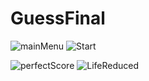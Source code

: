 # GuessFinal
![mainMenu](https://user-images.githubusercontent.com/54285200/134798867-976bc2ad-d575-4eb0-994c-a9699a84e8ee.jpg)
![Start](https://user-images.githubusercontent.com/54285200/134798876-a566009c-ad50-4284-9e78-f64ad9b70119.jpg)

![perfectScore](https://user-images.githubusercontent.com/54285200/134798884-72598edc-cf12-47d3-b98e-b6e64f77df03.jpg)
![LifeReduced](https://user-images.githubusercontent.com/54285200/134798893-77b9e5ff-974f-45c6-a3b6-f8744f37b941.jpg)
